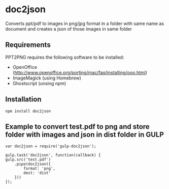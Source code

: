 # doc2json
Converts ppt/pdf to images in png/jpg format in a folder with same name as document and creates a json of those images in same folder

## Requirements

PPT2PNG requires the following software to be installed:

* OpenOffice (http://www.openoffice.org/porting/mac/faq/installing/ooo.html)
* ImageMagick (using Homebrew)
* Ghostscript (unsing npm)


## Installation

    npm install doc2json
    

## Example to convert test.pdf to png and store folder with images and json in dist folder in GULP

    var doc2json = require('gulp-doc2json');
    
    gulp.task('doc2json', function(callback) {
    gulp.src('test.pdf')
        .pipe(doc2json({
            format: 'png',
            dest: 'dist'
        }))
    });




